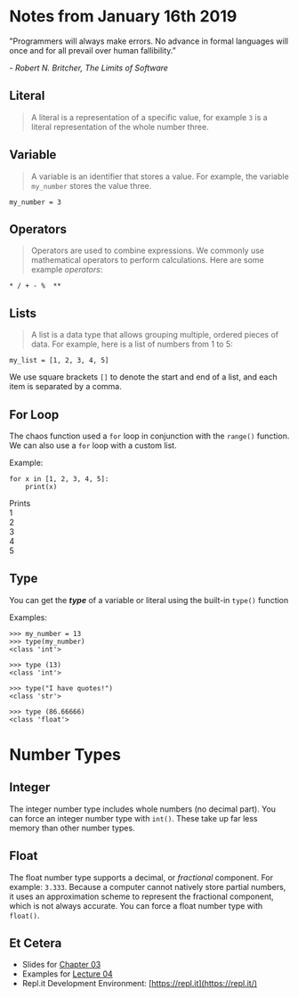 # Notes from January 16th 2019
"Programmers will always make errors. No advance in formal languages will once and for all prevail over human fallibility.”

<cite>- Robert N. Britcher, *The Limits of Software*</cite>

## Literal
> A literal is a representation of a specific value, for example `3` is a literal representation of the whole number three.

## Variable
> A variable is an identifier that stores a value. For example, the variable `my_number` stores the value three.

    my_number = 3
    
## Operators
> Operators are used to combine expressions. We commonly use mathematical operators to perform calculations. Here are some example *operators*:

    * / + - %  **

## Lists
> A list is a data type that allows grouping multiple, ordered pieces of data. For example, here is a list of numbers from 1 to 5:

    my_list = [1, 2, 3, 4, 5]

We use square brackets `[]` to denote the start and end of a list, and each item is separated by a comma.

## For Loop
The chaos function used a `for` loop in conjunction with the `range()` function. We can also use a `for` loop with a custom list.

Example:

    for x in [1, 2, 3, 4, 5]:
        print(x)

Prints<br>
1<br>
2<br>
3<br>
4<br>
5<br>

## Type
You can get the ***type*** of a variable or literal using the built-in `type()` function

Examples:

    >>> my_number = 13
    >>> type(my_number)
    <class 'int'>
    
    >>> type (13)
    <class 'int'>
    
    >>> type("I have quotes!")
    <class 'str'>
    
    >>> type (86.66666)
    <class 'float'>

# Number Types

## Integer
The integer number type includes whole numbers (no decimal part). You can force an integer number type with `int()`. These take up far less memory than other number types.

## Float
The float number type supports a decimal, or *fractional* component. For example: `3.333`. Because a computer cannot natively store partial numbers, it uses an approximation scheme to represent the fractional component, which is not always accurate. You can force a float number type with `float()`.

## Et Cetera
* Slides for [Chapter 03](http://mcsp.wartburg.edu/zelle/python/ppics3/slides/Chapter03.pptx)
* Examples for [Lecture 04](../examples/lecture04.py)
* Repl.it Development Environment: [https://repl.it](https://repl.it/)
